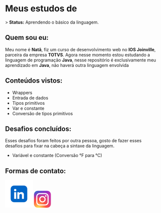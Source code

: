 <h1 style="display: flex; align-items: center;">Meus estudos de </h1>

<p>> <strong>Status:</strong> Aprendendo o básico da linguagem.</p>


<h2>Quem sou eu:</h2>
Meu nome é <b>Natã</b>, fiz um curso de desenvolvimento web no <b>IOS Joinville</b>, parceira da empresa <b>TOTVS</b>.
Agora nesse momento estou estudando a linguagem de programação <b>Java</b>, nesse repositório é exclusivamente
meu aprendizado em <b>Java</b>, não haverá outra linguagem envolvida

<h2>Conteúdos vistos:</h2>
<ul>
    <li>Wrappers</li>
    <li>Entrada de dados</li>
    <li>Tipos primitivos</li>
    <li>Var e constante</li>
    <li>Conversão de tipos primitivos</li>
</ul>

<h2>Desafios concluídos:</h2>
Esses desafios foram feitos por outra pessoa, gosto de fazer esses desafios para fixar na cabeça a sintaxe da linguagem.

<ul>
    <li>Variável e constante (Conversão °F para °C)</li>
</ul>

<h2>Formas de contato:</h2>
<a href="https://www.linkedin.com/in/nat%C3%A3-wilian-barbosa/" Target="_blank"><img src="./src/Fundamentos/images/linkedin.png" height="90px" width="90px"></a>
<a href="https://www.linkedin.com/in/nat%C3%A3-wilian-barbosa/" Target="_blank"><img src="./src/Fundamentos/images/instagram.png" height="55px" width="55px"></a>